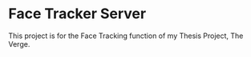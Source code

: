 # Face Tracker Server

This project is for the Face Tracking function of my Thesis Project, The Verge.

